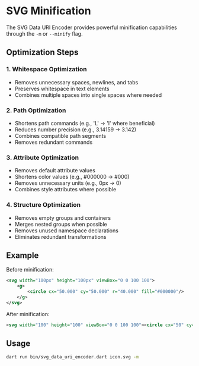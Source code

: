 # SVG Minification

The SVG Data URI Encoder provides powerful minification capabilities through the `-m` or `--minify` flag.

## Optimization Steps

### 1. Whitespace Optimization

- Removes unnecessary spaces, newlines, and tabs
- Preserves whitespace in text elements
- Combines multiple spaces into single spaces where needed

### 2. Path Optimization

- Shortens path commands (e.g., 'L' → 'l' where beneficial)
- Reduces number precision (e.g., 3.14159 → 3.142)
- Combines compatible path segments
- Removes redundant commands

### 3. Attribute Optimization

- Removes default attribute values
- Shortens color values (e.g., #000000 → #000)
- Removes unnecessary units (e.g., 0px → 0)
- Combines style attributes where possible

### 4. Structure Optimization

- Removes empty groups and containers
- Merges nested groups when possible
- Removes unused namespace declarations
- Eliminates redundant transformations

## Example

Before minification:

```xml
<svg width="100px" height="100px" viewBox="0 0 100 100">
    <g>
        <circle cx="50.000" cy="50.000" r="40.000" fill="#000000"/>
    </g>
</svg>
```

After minification:

```xml
<svg width="100" height="100" viewBox="0 0 100 100"><circle cx="50" cy="50" r="40" fill="#000"/></svg>
```

## Usage

```bash
dart run bin/svg_data_uri_encoder.dart icon.svg -m
```